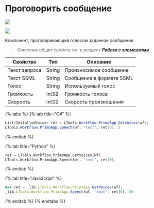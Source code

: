 # Проговорить сообщение

![](../../resources/basic/dialogs/image-(100)-(1)-(1)-(1)-(1)-(1)-(1)-(1)-(2)-(231).png)

![](../../resources/basic/dialogs/Проговорить-сообщение.png)

Компонент, проговаривающий голосом заданное сообщение.

> _Описание общих свойств см. в разделе_ [_**Работа с элементами**_](https://docs.primo-rpa.ru/primo-rpa/primo-studio/process/elements)

| Свойство      | Тип    | Описание                 |
| ------------- | ------ | ------------------------ |
| Текст запроса | String | Произносимое сообщение   |
| Текст SSML    | String | Сообщение в формате SSML |
| Голос         | String | Используемый голос       |
| Громкость     | Int32  | Громкость голоса         |
| Скорость      | Int32  | Скорость произношения    |

{% tabs %}
{% tab title="C#" %}
```csharp
List<InstalledVoice> ret = LTools.Workflow.PrimoApp.GetVoices(wf);
LTools.Workflow.PrimoApp.Speech(wf, "text", ret[0], 5
```
{% endtab %}

{% tab title="Python" %}
```python
ret = LTools.Workflow.PrimoApp.GetVoices(wf)
LTools.Workflow.PrimoApp.Speech(wf, "text", ret[0], 
```
{% endtab %}

{% tab title="JavaScript" %}
```javascript
var ret = _lib.LTools.Workflow.PrimoApp.GetVoices(wf);
_lib.LTools.Workflow.PrimoApp.Speech(wf, "text", ret[0], 50
```
{% endtab %}
{% endtabs %}
